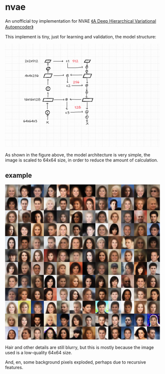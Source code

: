 # nvae

An unofficial toy implementation for NVAE [《A Deep Hierarchical Variational Autoencoder》](https://arxiv.org/abs/2007.03898)

This implement is tiny, just for learning and validation, the model structure:

<img src="assets/framework.png">

As shown in the figure above, the model architecture is very simple, the image is scaled to 64x64 size, in order to reduce the amount of calculation.

## example

<img src="assets/demo.jpeg">

Hair and other details are still blurry, but this is mostly because the image used is a low-quality 64x64 size.

And, en, some background pixels exploded, perhaps due to recursive features.
